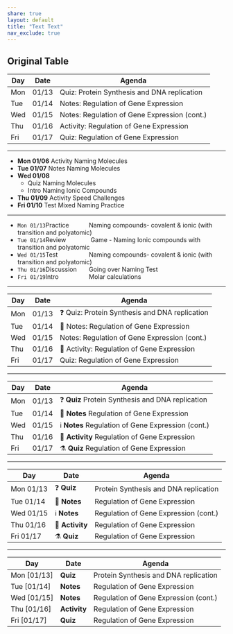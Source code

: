 ```yaml
---
share: true
layout: default
title: "Text Text" 
nav_exclude: true
---
```

## Original Table

| Day | Date  | Agenda                                       |
| --- | ----- | -------------------------------------------- |
| Mon | 01/13 | Quiz: Protein Synthesis and DNA replication  |
| Tue | 01/14 | Notes: Regulation of Gene Expression         |
| Wed | 01/15 | Notes: Regulation of Gene Expression (cont.) |
| Thu | 01/16 | Activity: Regulation of Gene Expression      |
| Fri | 01/17 | Quiz: Regulation of Gene Expression          |

---

- **Mon 01/06** <span class="label label-blue">Activity</span> Naming Molecules
- **Tue 01/07** <span class="label label-green">Notes</span> Naming Molecules
- **Wed 01/08** 
  - <span class="label label-yellow">Quiz</span> Naming Molecules  
  - <span class="label label-purple">Intro</span> Naming Ionic Compounds
- **Thu 01/09** <span class="label label-blue">Activity</span> Speed Challenges
- **Fri 01/10** <span class="label label-red">Test</span> Mixed Naming Practice

---

- `Mon 01/13`<span style="display:inline-block; width:100px;" class="label label-blue">Practice</span>Naming compounds- covalent & ionic (with transition and polyatomic)
- `Tue 01/14`<span style="display:inline-block; width:100px;" class="label label-green">Review</span> Game - Naming Ionic compounds with transition and polyatomic 
- `Wed 01/15`<span style="display:inline-block; width:100px;" class="label label-red">Test</span>Naming compounds- covalent & ionic (with transition and polyatomic)
- `Thu 01/16`<span style="display:inline-block; width:100px;" class="label label-purple">Discussion</span>Going over Naming Test
- `Fri 01/19`<span style="display:inline-block; width:100px;" class="label label-blue">Intro</span>Molar calculations

---

| Day | Date  | Agenda                                       |
| --- | ----- | -------------------------------------------- |
| Mon | 01/13 | ❓ Quiz: Protein Synthesis and DNA replication  |
| Tue | 01/14 | 📝 Notes: Regulation of Gene Expression         |
| Wed | 01/15 | Notes: Regulation of Gene Expression (cont.) |
| Thu | 01/16 | 🏃 Activity: Regulation of Gene Expression      |
| Fri | 01/17 | Quiz: Regulation of Gene Expression          |

---

| Day | Date  | Agenda                                       |
| --- | ----- | -------------------------------------------- |
| Mon | 01/13 | ❓ **Quiz** Protein Synthesis and DNA replication  |
| Tue | 01/14 | 📝 **Notes** Regulation of Gene Expression         |
| Wed | 01/15 | ℹ **Notes** Regulation of Gene Expression (cont.) |
| Thu | 01/16 | 🏃 **Activity** Regulation of Gene Expression      |
| Fri | 01/17 | ⚗ **Quiz** Regulation of Gene Expression          |

---

| Day | Date  | Agenda                                       |
| --- | ----- | -------------------------------------------- |
| Mon 01/13 | ❓ **Quiz** | Protein Synthesis and DNA replication  |
| Tue 01/14 | 📝 **Notes** | Regulation of Gene Expression         |
| Wed 01/15 | ℹ **Notes**  |Regulation of Gene Expression (cont.) |
| Thu 01/16 | 🏃 **Activity** | Regulation of Gene Expression      |
| Fri 01/17 | ⚗ **Quiz** | Regulation of Gene Expression          |

---

| Day | Date  | Agenda                                       |
| --- | ----- | -------------------------------------------- |
| Mon [01/13] | **Quiz** | Protein Synthesis and DNA replication  |
| Tue [01/14] | **Notes** | Regulation of Gene Expression         |
| Wed [01/15] | **Notes**  |Regulation of Gene Expression (cont.) |
| Thu [01/16] | **Activity** | Regulation of Gene Expression      |
| Fri [01/17] | **Quiz** | Regulation of Gene Expression          |

